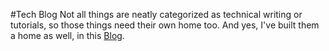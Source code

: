 #Tech Blog
Not all things are neatly categorized as technical writing or tutorials, so those things need their own home too. And yes, I've built them a home as well, in this [Blog](../blog/index.md).
